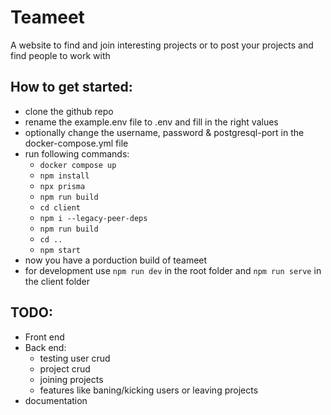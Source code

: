 # Teameet

A website to find and join interesting projects or to post your projects and find people to work with

## How to get started:
- clone the github repo
- rename the example.env file to .env and fill in the right values
- optionally change the username, password & postgresql-port in the docker-compose.yml file
- run following commands:
    - `docker compose up`
    - `npm install`
    - `npx prisma `
    - `npm run build`
    - `cd client`
    - `npm i --legacy-peer-deps`
    - `npm run build`
    - `cd ..`
    - `npm start`
- now you have a porduction build of teameet
- for development use `npm run dev` in the root folder and `npm run serve` in the client folder

## TODO:
- Front end
- Back end:
    - testing user crud
    - project crud
    - joining projects
    - features like baning/kicking users or leaving projects
- documentation
